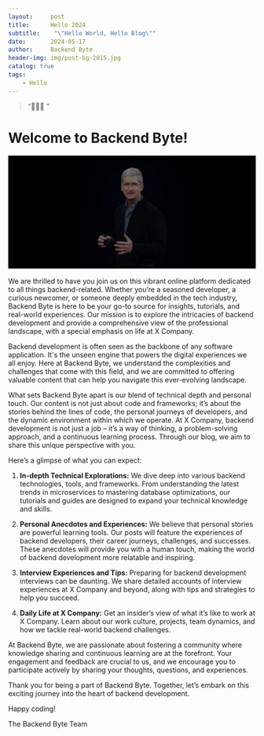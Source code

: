 ```yaml
---
layout:     post
title:      Hello 2024
subtitle:    "\"Hello World, Hello Blog\""
date:       2024-05-17
author:     Backend Byte
header-img: img/post-bg-2015.jpg
catalog: true
tags:
    - Hello
---
```


> “🙉🙉🙉 ”

# Welcome to Backend Byte!

![Hello from Backend Byte](img/post-bg-cook.jpg)

We are thrilled to have you join us on this vibrant online platform dedicated to all things backend-related. Whether you’re a seasoned developer, a curious newcomer, or someone deeply embedded in the tech industry, Backend Byte is here to be your go-to source for insights, tutorials, and real-world experiences. Our mission is to explore the intricacies of backend development and provide a comprehensive view of the professional landscape, with a special emphasis on life at X Company.

Backend development is often seen as the backbone of any software application. It's the unseen engine that powers the digital experiences we all enjoy. Here at Backend Byte, we understand the complexities and challenges that come with this field, and we are committed to offering valuable content that can help you navigate this ever-evolving landscape.

What sets Backend Byte apart is our blend of technical depth and personal touch. Our content is not just about code and frameworks; it’s about the stories behind the lines of code, the personal journeys of developers, and the dynamic environment within which we operate. At X Company, backend development is not just a job – it’s a way of thinking, a problem-solving approach, and a continuous learning process. Through our blog, we aim to share this unique perspective with you.

Here’s a glimpse of what you can expect:

1. **In-depth Technical Explorations:** We dive deep into various backend technologies, tools, and frameworks. From understanding the latest trends in microservices to mastering database optimizations, our tutorials and guides are designed to expand your technical knowledge and skills.

2. **Personal Anecdotes and Experiences:** We believe that personal stories are powerful learning tools. Our posts will feature the experiences of backend developers, their career journeys, challenges, and successes. These anecdotes will provide you with a human touch, making the world of backend development more relatable and inspiring.

3. **Interview Experiences and Tips:** Preparing for backend development interviews can be daunting. We share detailed accounts of interview experiences at X Company and beyond, along with tips and strategies to help you succeed.

4. **Daily Life at X Company:** Get an insider’s view of what it’s like to work at X Company. Learn about our work culture, projects, team dynamics, and how we tackle real-world backend challenges.

At Backend Byte, we are passionate about fostering a community where knowledge sharing and continuous learning are at the forefront. Your engagement and feedback are crucial to us, and we encourage you to participate actively by sharing your thoughts, questions, and experiences.

Thank you for being a part of Backend Byte. Together, let’s embark on this exciting journey into the heart of backend development.

Happy coding!

The Backend Byte Team


